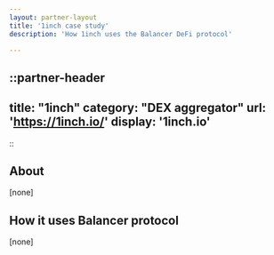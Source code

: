 ```yaml
---
layout: partner-layout
title: '1inch case study'
description: 'How 1inch uses the Balancer DeFi protocol'

---
```


::partner-header
---
title: "1inch"
category: "DEX aggregator"
url: 'https://1inch.io/'
display: '1inch.io'
---
::

## About

[none]

## How it uses Balancer protocol

[none]